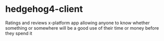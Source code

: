 # hedgehog4-client
Ratings and reviews x-platform app allowing anyone to know whether something or somewhere will be a good use of their time or money before they spend it
